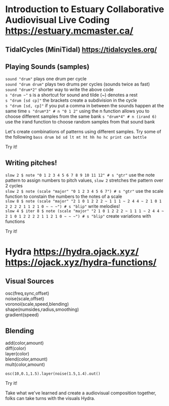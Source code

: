 # Introduction to Estuary Collaborative Audiovisual Live Coding https://estuary.mcmaster.ca/

## TidalCycles (MiniTidal) https://tidalcycles.org/

## Playing Sounds (samples)

`sound "drum"` plays one drum per cycle\
`sound "drum drum"` plays two drums per cycles (sounds twice as fast)\
`sound "drum*2"` shorter way to write the above code\
`s "drum ~"` s is a shortcut for sound and tilde (~) denotes a rest\
`s "drum [sd cp]"` the brackets create a subdivision in the cycle\
`s "drum [sd, cp]"` if you put a comma in between the sounds happen at the same time
`s "drum*3" # n "0 1 2"` using the n function allows you to choose different samples from the same bank
`s "drum*4" # n (irand 6)` use the irand function to choose random samples from that sound bank

Let's create combinations of patterns using different samples. Try some of the following `bass drum bd sd lt mt ht hh ho hc print can bottle`

Try it!

## Writing pitches!

`slow 2 $ note "0 1 2 3 4 5 6 7 8 9 10 11 12" # s "gtr"` use the note pattern to assign numbers to pitch values, `slow 2` stretches the pattern over 2 cycles\
`slow 2 $ note (scale "major" "0 1 2 3 4 5 6 7") # s "gtr"` use the scale function to constain the numbers to the notes of a scale\
`slow 8 $ note (scale "major" "2 1 0 1 2 2 2 ~ 1 1 1 ~ 2 4 4 ~ 2 1 0 1 2 2 2 2 1 1 2 1 0 ~ ~ ~") # s "blip"` write melodies!\
`slow 4 $ iter 8 $ note (scale "major" "2 1 0 1 2 2 2 ~ 1 1 1 ~ 2 4 4 ~ 2 1 0 1 2 2 2 2 1 1 2 1 0 ~ ~ ~") # s "blip"` create variations with functions

Try it!

# Hydra https://hydra.ojack.xyz/ https://ojack.xyz/hydra-functions/

## Visual Sources

osc(freq,sync,offset)\
noise(scale,offset)\
voronoi(scale,speed,blending)\
shape(numsides,radius,smoothing)\
gradient(speed)

 ## Blending

add(color,amount)\
diff(color)\
layer(color)\
blend(color,amount)\
mult(color,amount)

`osc(10,0.1,1.5).layer(noise(1.5,1.4).out()`

Try it!

Take what we've learned and create a audiovisual composition together, folks can take turns with the visuals Hydra.

